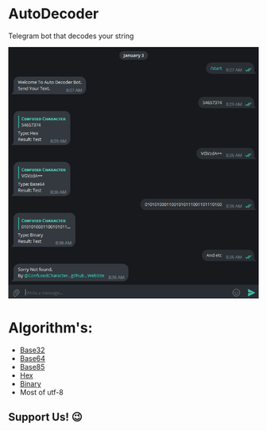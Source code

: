 # AutoDecoder
Telegram bot that decodes your string

![alt text](https://raw.githubusercontent.com/ConfusedCharacter/AutoDecoder/main/screenshot/1.png)

# Algorithm's:

* [Base32](https://en.m.wikipedia.org/wiki/Base32)
* [Base64](https://en.m.wikipedia.org/wiki/Base64)
* [Base85](https://en.m.wikipedia.org/wiki/Base85)
* [Hex](https://en.m.wikipedia.org/wiki/Hexadecimal)
* [Binary](https://en.m.wikipedia.org/wiki/Binary_code)
* Most of utf-8


## Support Us! 😉
